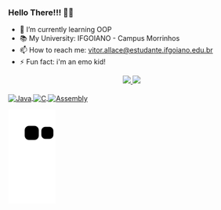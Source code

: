 ### Hello There!!! 🖤👋

- 🌱 I’m currently learning OOP
- 📚 My University: IFGOIANO - Campus Morrinhos
- 📫 How to reach me: vitor.allace@estudante.ifgoiano.edu.br
- ⚡ Fun fact: i'm an emo kid! 

<div align="center">
  <a href="https://github.com/vitorbcc2021">
  <img height="160em" src="https://github-readme-stats.vercel.app/api?username=vitorbcc2021&show_icons=true&theme=outrun&include_all_commits=true&count_private=true"/>
  <img height="141em" src="https://github-readme-stats.vercel.app/api/top-langs/?username=vitorbcc2021&layout=compact&langs_count=7&theme=outrun"/>
</div>
  
  
  
  <div style="display: inline_block"><br>
    <img align="center" alt="Java" height="55" width="65" src="https://cdn.jsdelivr.net/gh/devicons/devicon/icons/java/java-original-wordmark.svg">
    <img align="center" alt="C" height="40" width="50" src="https://cdn.jsdelivr.net/gh/devicons/devicon/icons/c/c-original.svg">
    <img align="center" alt="Assembly" height="51" width="51" src="https://firebasestorage.googleapis.com/v0/b/superstar-32cda.appspot.com/o/sambath-github%2Fassembly.png?alt=media&token=9208f2f1-64b9-4cd0-a344-77f4465a0feb">
  </div>
    

  ![Snake animation](https://github.com/vitorbcc2021/vitorbcc2021/blob/output/github-contribution-grid-snake.svg)
